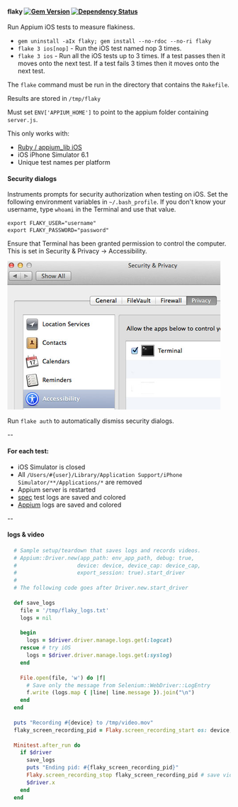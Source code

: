 #### flaky [![Gem Version](https://badge.fury.io/rb/flaky.png)](http://rubygems.org/gems/flaky) [![Dependency Status](https://gemnasium.com/appium/flaky.png)](https://gemnasium.com/appium/flaky)

Run Appium iOS tests to measure flakiness.

- `gem uninstall -aIx flaky; gem install --no-rdoc --no-ri flaky`
- `flake 3 ios[nop]` - Run the iOS test named nop 3 times.
- `flake 3 ios` - Run all the iOS tests up to 3 times.
If a test passes then it moves onto the next test.
If a test fails 3 times then it moves onto the next test.

The `flake` command must be run in the directory that contains the `Rakefile`.

Results are stored in `/tmp/flaky`

Must set `ENV['APPIUM_HOME']` to point to the appium folder containing `server.js`.

This only works with:

- [Ruby / appium_lib iOS](https://github.com/appium/ruby_lib_ios)
- iOS iPhone Simulator 6.1
- Unique test names per platform

#### Security dialogs

Instruments prompts for security authorization when testing on iOS.
Set the following environment variables in `~/.bash_profile`.
If you don't know your username, type `whoami` in the Terminal and use that value.

```
export FLAKY_USER="username"
export FLAKY_PASSWORD="password"
```

Ensure that Terminal has been granted permission to control the computer. This is set in Security & Privacy -> Accessibility.

![](doc/accessibility_terminal.jpg)

Run `flake auth` to automatically dismiss security dialogs.

--

#### For each test:

- iOS Simulator is closed
- All `/Users/#{user}/Library/Application Support/iPhone Simulator/**/Applications/*` are removed
- Appium server is restarted
- [spec](https://github.com/bootstraponline/spec) test logs are saved and colored
- [Appium](https://github.com/appium/appium) logs are saved and colored

--

#### logs & video

```ruby
  # Sample setup/teardown that saves logs and records videos.
  # Appium::Driver.new(app_path: env_app_path, debug: true,
  #                   device: device, device_cap: device_cap,
  #                   export_session: true).start_driver
  #
  # The following code goes after Driver.new.start_driver

  def save_logs
    file = '/tmp/flaky_logs.txt'
    logs = nil

    begin
      logs = $driver.driver.manage.logs.get(:logcat)
    rescue # try iOS
      logs = $driver.driver.manage.logs.get(:syslog)
    end

    File.open(file, 'w') do |f|
      # Save only the message from Selenium::WebDriver::LogEntry
      f.write (logs.map { |line| line.message }).join("\n")
    end
  end

  puts "Recording #{device} to /tmp/video.mov"
  flaky_screen_recording_pid = Flaky.screen_recording_start os: device, path: '/tmp/video.mov'

  Minitest.after_run do
    if $driver
      save_logs
      puts "Ending pid: #{flaky_screen_recording_pid}"
      Flaky.screen_recording_stop flaky_screen_recording_pid # save video
      $driver.x
    end
  end
```

